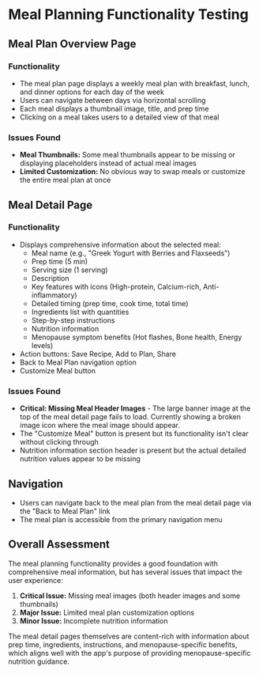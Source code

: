 # Meal Planning Functionality Testing

## Meal Plan Overview Page

### Functionality
- The meal plan page displays a weekly meal plan with breakfast, lunch, and dinner options for each day of the week
- Users can navigate between days via horizontal scrolling
- Each meal displays a thumbnail image, title, and prep time
- Clicking on a meal takes users to a detailed view of that meal

### Issues Found
- **Meal Thumbnails:** Some meal thumbnails appear to be missing or displaying placeholders instead of actual meal images
- **Limited Customization:** No obvious way to swap meals or customize the entire meal plan at once

## Meal Detail Page

### Functionality
- Displays comprehensive information about the selected meal:
  - Meal name (e.g., "Greek Yogurt with Berries and Flaxseeds")
  - Prep time (5 min)
  - Serving size (1 serving)
  - Description
  - Key features with icons (High-protein, Calcium-rich, Anti-inflammatory)
  - Detailed timing (prep time, cook time, total time)
  - Ingredients list with quantities
  - Step-by-step instructions
  - Nutrition information
  - Menopause symptom benefits (Hot flashes, Bone health, Energy levels)
- Action buttons: Save Recipe, Add to Plan, Share
- Back to Meal Plan navigation option
- Customize Meal button

### Issues Found
- **Critical: Missing Meal Header Images** - The large banner image at the top of the meal detail page fails to load. Currently showing a broken image icon where the meal image should appear.
- The "Customize Meal" button is present but its functionality isn't clear without clicking through
- Nutrition information section header is present but the actual detailed nutrition values appear to be missing

## Navigation
- Users can navigate back to the meal plan from the meal detail page via the "Back to Meal Plan" link
- The meal plan is accessible from the primary navigation menu

## Overall Assessment

The meal planning functionality provides a good foundation with comprehensive meal information, but has several issues that impact the user experience:

1. **Critical Issue:** Missing meal images (both header images and some thumbnails)
2. **Major Issue:** Limited meal plan customization options
3. **Minor Issue:** Incomplete nutrition information

The meal detail pages themselves are content-rich with information about prep time, ingredients, instructions, and menopause-specific benefits, which aligns well with the app's purpose of providing menopause-specific nutrition guidance.
